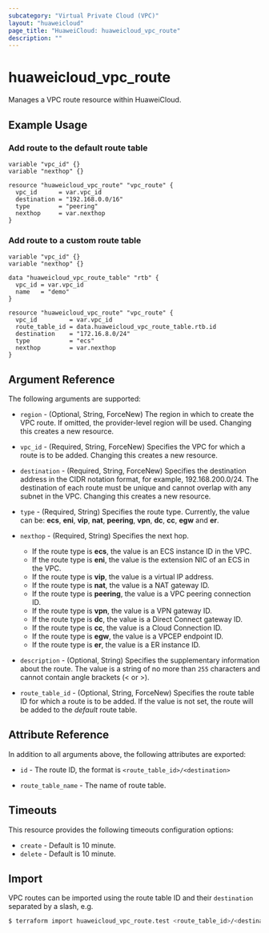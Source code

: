 ```yaml
---
subcategory: "Virtual Private Cloud (VPC)"
layout: "huaweicloud"
page_title: "HuaweiCloud: huaweicloud_vpc_route"
description: ""
---
```


# huaweicloud_vpc_route

Manages a VPC route resource within HuaweiCloud.

## Example Usage

### Add route to the default route table

```hcl
variable "vpc_id" {}
variable "nexthop" {}

resource "huaweicloud_vpc_route" "vpc_route" {
  vpc_id      = var.vpc_id
  destination = "192.168.0.0/16"
  type        = "peering"
  nexthop     = var.nexthop
}
```

### Add route to a custom route table

```hcl
variable "vpc_id" {}
variable "nexthop" {}

data "huaweicloud_vpc_route_table" "rtb" {
  vpc_id = var.vpc_id
  name   = "demo"
}

resource "huaweicloud_vpc_route" "vpc_route" {
  vpc_id         = var.vpc_id
  route_table_id = data.huaweicloud_vpc_route_table.rtb.id
  destination    = "172.16.8.0/24"
  type           = "ecs"
  nexthop        = var.nexthop
}
```

## Argument Reference

The following arguments are supported:

* `region` - (Optional, String, ForceNew) The region in which to create the VPC route. If omitted, the provider-level
  region will be used. Changing this creates a new resource.

* `vpc_id` - (Required, String, ForceNew) Specifies the VPC for which a route is to be added. Changing this creates a
  new resource.

* `destination` - (Required, String, ForceNew) Specifies the destination address in the CIDR notation format,
  for example, 192.168.200.0/24. The destination of each route must be unique and cannot overlap with any
  subnet in the VPC. Changing this creates a new resource.

* `type` - (Required, String) Specifies the route type. Currently, the value can be:
  **ecs**, **eni**, **vip**, **nat**, **peering**, **vpn**, **dc**, **cc**, **egw** and **er**.

* `nexthop` - (Required, String) Specifies the next hop.
  + If the route type is **ecs**, the value is an ECS instance ID in the VPC.
  + If the route type is **eni**, the value is the extension NIC of an ECS in the VPC.
  + If the route type is **vip**, the value is a virtual IP address.
  + If the route type is **nat**, the value is a NAT gateway ID.
  + If the route type is **peering**, the value is a VPC peering connection ID.
  + If the route type is **vpn**, the value is a VPN gateway ID.
  + If the route type is **dc**, the value is a Direct Connect gateway ID.
  + If the route type is **cc**, the value is a Cloud Connection ID.
  + If the route type is **egw**, the value is a VPCEP endpoint ID.
  + If the route type is **er**, the value is a ER instance ID.

* `description` - (Optional, String) Specifies the supplementary information about the route.
  The value is a string of no more than `255` characters and cannot contain angle brackets (< or >).

* `route_table_id` - (Optional, String, ForceNew) Specifies the route table ID for which a route is to be added.
  If the value is not set, the route will be added to the *default* route table.

## Attribute Reference

In addition to all arguments above, the following attributes are exported:

* `id` - The route ID, the format is `<route_table_id>/<destination>`

* `route_table_name` - The name of route table.

## Timeouts

This resource provides the following timeouts configuration options:

* `create` - Default is 10 minute.
* `delete` - Default is 10 minute.

## Import

VPC routes can be imported using the route table ID and their `destination` separated by a slash, e.g.

```bash
$ terraform import huaweicloud_vpc_route.test <route_table_id>/<destination>
```

